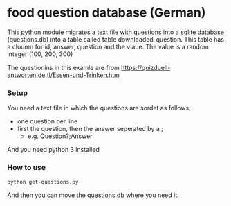 # food question database (German)
This python module migrates a text file with questions into a sqlite database (questions.db) into a table called table downloaded\_question. This table has a cloumn for id, answer, question and the vlaue. The value is a random integer (100, 200, 300)

The questionins in this examle are from https://quizduell-antworten.de.tl/Essen-und-Trinken.htm

### Setup
You need a text file in which the questions are sordet as follows:
* one question per line
* first the question, then the answer seperated by a ;
  * e.g. Question?;Answer

And you need python 3 installed

### How to use
```
python get-questions.py
```

And then you can move the questions.db where you need it.
